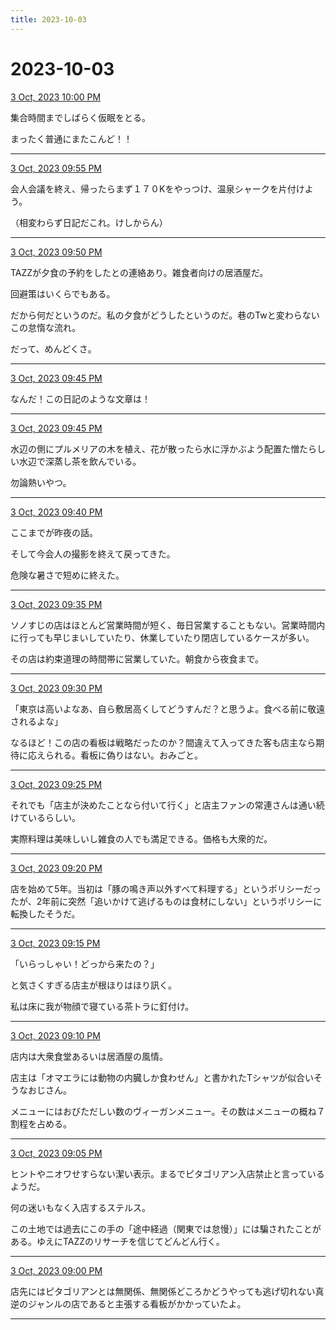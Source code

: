 ```yaml
---
title: 2023-10-03
---
```

# 2023-10-03

[3 Oct, 2023 10:00 PM](https://twitter.com/hirasawa/status/1709191570014998820#m)

集合時間までしばらく仮眠をとる。  
  
まったく普通にまたこんど！！

---

[3 Oct, 2023 09:55 PM](https://twitter.com/hirasawa/status/1709190311736455437#m)

会人会議を終え、帰ったらまず１７０Kをやっつけ、温泉シャークを片付けよう。  
  
（相変わらず日記だこれ。けしからん）

---

[3 Oct, 2023 09:50 PM](https://twitter.com/hirasawa/status/1709189053516800142#m)

TAZZが夕食の予約をしたとの連絡あり。雑食者向けの居酒屋だ。  
  
回避策はいくらでもある。  
  
だから何だというのだ。私の夕食がどうしたというのだ。巷のTwと変わらないこの怠惰な流れ。  
  
だって、めんどくさ。

---

[3 Oct, 2023 09:45 PM](https://twitter.com/hirasawa/status/1709187795602768280#m)

なんだ！この日記のような文章は！

---

[3 Oct, 2023 09:45 PM](https://twitter.com/hirasawa/status/1709187795116605753#m)

水辺の側にプルメリアの木を植え、花が散ったら水に浮かぶよう配置た憎たらしい水辺で深蒸し茶を飲んでいる。  
  
勿論熱いやつ。

---

[3 Oct, 2023 09:40 PM](https://twitter.com/hirasawa/status/1709186537018278020#m)

ここまでが昨夜の話。  
  
そして今会人の撮影を終えて戻ってきた。  
  
危険な暑さで短めに終えた。

---

[3 Oct, 2023 09:35 PM](https://twitter.com/hirasawa/status/1709185278915531209#m)

ソノすじの店はほとんど営業時間が短く、毎日営業することもない。営業時間内に行っても早じまいしていたり、休業していたり閉店しているケースが多い。  
  
その店は約束道理の時間帯に営業していた。朝食から夜食まで。

---

[3 Oct, 2023 09:30 PM](https://twitter.com/hirasawa/status/1709184022822482040#m)

「東京は高いよなあ、自ら敷居高くしてどうすんだ？と思うよ。食べる前に敬遠されるよな」  
  
なるほど！この店の看板は戦略だったのか？間違えて入ってきた客も店主なら期待に応えられる。看板に偽りはない。おみごと。

---

[3 Oct, 2023 09:25 PM](https://twitter.com/hirasawa/status/1709182762073133290#m)

それでも「店主が決めたことなら付いて行く」と店主ファンの常連さんは通い続けているらしい。  
  
実際料理は美味しいし雑食の人でも満足できる。価格も大衆的だ。

---

[3 Oct, 2023 09:20 PM](https://twitter.com/hirasawa/status/1709181504247488749#m)

店を始めて5年。当初は「豚の鳴き声以外すべて料理する」というポリシーだったが、2年前に突然「追いかけて逃げるものは食材にしない」というポリシーに転換したそうだ。

---

[3 Oct, 2023 09:15 PM](https://twitter.com/hirasawa/status/1709180245746786521#m)

「いらっしゃい！どっから来たの？」  
  
と気さくすぎる店主が根ほりはほり訊く。  
  
私は床に我が物顔で寝ている茶トラに釘付け。

---

[3 Oct, 2023 09:10 PM](https://twitter.com/hirasawa/status/1709178987191353774#m)

店内は大衆食堂あるいは居酒屋の風情。  
  
店主は「オマエラには動物の内臓しか食わせん」と書かれたTシャツが似合いそうなおじさん。  
  
メニューにはおびただしい数のヴィーガンメニュー。その数はメニューの概ね７割程を占める。

---

[3 Oct, 2023 09:05 PM](https://twitter.com/hirasawa/status/1709177729302896768#m)

ヒントやニオワせすらない潔い表示。まるでピタゴリアン入店禁止と言っているようだ。  
  
何の迷いもなく入店するステルス。  
  
この土地では過去にこの手の「途中経過（関東では怠慢）」には騙されたことがある。ゆえにTAZZのリサーチを信じてどんどん行く。

---

[3 Oct, 2023 09:00 PM](https://twitter.com/hirasawa/status/1709176480432038324#m)

店先にはピタゴリアンとは無関係、無関係どころかどうやっても逃げ切れない真逆のジャンルの店であると主張する看板がかかっていたよ。

---

